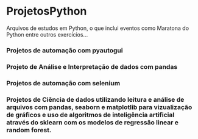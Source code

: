 # ProjetosPython
Arquivos de estudos em Python, o que inclui eventos como Maratona do Python entre outros exercícios...

### Projetos de automação com pyautogui

### Projeto de Análise e Interpretação de dados com pandas

### Projetos de automação com selenium

### Projetos de Ciência de dados utilizando leitura e análise de arquivos com pandas, seaborn e matplotlib para vizualização de gráficos e uso de algoritmos de inteligência artificial através do sklearn com os modelos de regressão linear e random forest.
